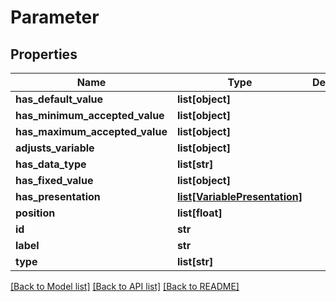 # Parameter

## Properties
Name | Type | Description | Notes
------------ | ------------- | ------------- | -------------
**has_default_value** | **list[object]** |  | [optional] 
**has_minimum_accepted_value** | **list[object]** |  | [optional] 
**has_maximum_accepted_value** | **list[object]** |  | [optional] 
**adjusts_variable** | **list[object]** |  | [optional] 
**has_data_type** | **list[str]** |  | [optional] 
**has_fixed_value** | **list[object]** |  | [optional] 
**has_presentation** | [**list[VariablePresentation]**](VariablePresentation.md) |  | [optional] 
**position** | **list[float]** |  | [optional] 
**id** | **str** |  | [optional] 
**label** | **str** |  | [optional] 
**type** | **list[str]** |  | [optional] 

[[Back to Model list]](../README.md#documentation-for-models) [[Back to API list]](../README.md#documentation-for-api-endpoints) [[Back to README]](../README.md)


